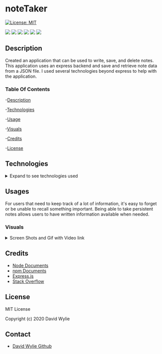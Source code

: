# noteTaker

[![License: MIT](https://img.shields.io/badge/License-MIT-yellow.svg)](https://opensource.org/licenses/MIT)

<img src="https://img.shields.io/badge/node.js%20-%2343853D.svg?&style=for-the-badge&logo=node.js&logoColor=white"/>
<img src="https://img.shields.io/badge/express.js%20-%23404d59.svg?&style=for-the-badge"/>
<img src="https://img.shields.io/badge/css3%20-%231572B6.svg?&style=for-the-badge&logo=css3&logoColor=white"/>
<img src="https://img.shields.io/badge/html5%20-%23E34F26.svg?&style=for-the-badge&logo=html5&logoColor=white"/>
<img src="https://img.shields.io/badge/heroku%20-%23430098.svg?&style=for-the-badge&logo=heroku&logoColor=white"/>
<img src="https://img.shields.io/badge/bootstrap%20-%23563D7C.svg?&style=for-the-badge&logo=bootstrap&logoColor=white"/>

## Description 

Created an application that can be used to write, save, and delete notes. This application uses an express backend and save and retrieve note data from a JSON file.
I used several technologies beyond express to help with the application. 

### Table Of Contents

-[Description](#Description)

-[Technologies](#Technologies)
   
-[Usage](#Usage)

-[Visuals](#Visuals)

-[Credits](#Credits)

-[License](#License) 

## Technologies

<details>
<summary>Expand to see technologies used</summary>

### Javascript

The index.js file was provided so that we could work with html.  It made use of jQuery. I also create a few modules with just vanilla js.

#### Node

I used node to initialize package.json. After the initialization, I added express via NPM.  Also used node to run the local server instance. I also required a few built-in modules as well as making one of my own.

#### NPM

I used npm to install the dependency express that did most of the heavy lifting for this application

#### Express

Express made coding this application much easier. I made use of the express function through a variable named app.  It help to reduce the amount of code need to make request and response.  I built to main routes files. One to deal with apis and the second to deal with html.  In the html routes we main just did get requests to grab the two different html pages that were stored in the views folder. 

### CSS

I made use of all the bootstraps classes to style the html.

### HTML

All the html was provided.  I add some additional spacing, and style provided by bootstrap.  Each html was setup to generate by the job class.

</details>

## Usages

For users that need to keep track of a lot of information, it's easy to forget or be unable to recall something important. Being able to take persistent notes allows users to have written information available when needed.

### Visuals

<details>
<summary>Screen Shots and Gif with Video link</summary>

![](./develop/assets/.png)

![](./develop/assets/.png)

![](./develop/assets/.png)

![](./develop/assets/.png)

![](./develop/assets/.png)

![](./develop/assets/.png)

Click on the gif to be linked to the video

[![Gif of video](./assets/images/.gif)]()


</details>

## Credits

* [Node Documents](https://nodejs.org/api/index.html)
* [npm Documents](https://www.npmjs.com/)
* [Express.js](https://expressjs.com/)
* [Stack Overflow](https://stackoverflow.com/)

## License

MIT License

Copyright (c) 2020 David Wylie

## Contact

* [David Wylie Github](https://github.com/wyliedavid1984)